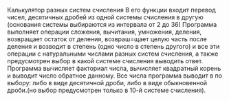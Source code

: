 Калькулятор разных систем счисления
В его функции входит перевод чисел, десятичных дробей из одной системы счисления в другую (основания системы выбираются из интервала от 2 до 36)
Программа выполняет операции сложения, вычитания, умножения, деления, возвращает остаток от деления, возвраш=щает целую часть после деления и возводит в степень (одно число в степень другого) и все эти операции с натуральными числами разных систем счисления, а также предусмотрен выбор в какой системе счисления выводить ответ.
Программа вычисляет факториал числа, вычисляет квадратный корень и выводит число обратное данному.
Все числа программа выводит в по выбору: либо в виде десятичной дроби, либо в виде обыкновенной дроби.(но выбор предусмотрен только в 10-й системе счисления).
